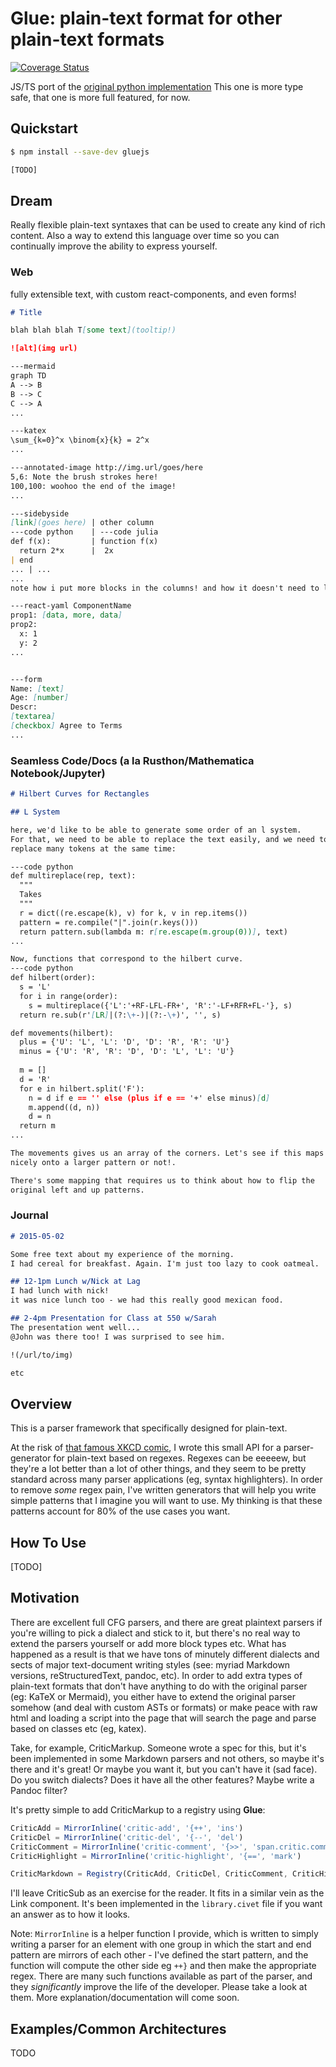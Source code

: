 # Glue: plain-text format for other plain-text formats

[![Coverage Status](https://coveralls.io/repos/github/vshesh/gluejs/badge.svg?branch=main)](https://coveralls.io/github/vshesh/glue?branch=main)

JS/TS port of the [original python implementation](https://github.com/vshesh/glue)
This one is more type safe, that one is more full featured, for now. 

## Quickstart

```bash
$ npm install --save-dev gluejs

[TODO]
```

## Dream

Really flexible plain-text syntaxes that can be used to create any kind
of rich content. Also a way to extend this language over time so you can
continually improve the ability to express yourself.

### Web

fully extensible text, with custom react-components, and even forms!

```md
# Title

blah blah blah T[some text](tooltip!)

![alt](img url)

---mermaid
graph TD
A --> B
B --> C
C --> A
...

---katex
\sum_{k=0}^x \binom{x}{k} = 2^x
...

---annotated-image http://img.url/goes/here
5,6: Note the brush strokes here!
100,100: woohoo the end of the image!
...

---sidebyside
[link](goes here) | other column
---code python    | ---code julia
def f(x):         | function f(x)
  return 2*x      |  2x
| end
... | ...
...
note how i put more blocks in the columns! and how it doesn't need to line up!

---react-yaml ComponentName
prop1: [data, more, data]
prop2:
  x: 1
  y: 2
...


---form
Name: [text]
Age: [number]
Descr:
[textarea]
[checkbox] Agree to Terms
...
```

### Seamless Code/Docs (a la Rusthon/Mathematica Notebook/Jupyter)

```md
# Hilbert Curves for Rectangles

## L System

here, we'd like to be able to generate some order of an l system.
For that, we need to be able to replace the text easily, and we need to
replace many tokens at the same time:

---code python
def multireplace(rep, text):
  """
  Takes
  """
  r = dict((re.escape(k), v) for k, v in rep.items())
  pattern = re.compile("|".join(r.keys()))
  return pattern.sub(lambda m: r[re.escape(m.group(0))], text)
...

Now, functions that correspond to the hilbert curve.
---code python
def hilbert(order):
  s = 'L'
  for i in range(order):
    s = multireplace({'L':'+RF-LFL-FR+', 'R':'-LF+RFR+FL-'}, s)
  return re.sub(r'[LR]|(?:\+-)|(?:-\+)', '', s)

def movements(hilbert):
  plus = {'U': 'L', 'L': 'D', 'D': 'R', 'R': 'U'}
  minus = {'U': 'R', 'R': 'D', 'D': 'L', 'L': 'U'}
  
  m = []
  d = 'R'
  for e in hilbert.split('F'):
    n = d if e == '' else (plus if e == '+' else minus)[d]
    m.append((d, n))
    d = n
  return m
...

The movements gives us an array of the corners. Let's see if this maps
nicely onto a larger pattern or not!.

There's some mapping that requires us to think about how to flip the
original left and up patterns.

```

### Journal

```md
# 2015-05-02

Some free text about my experience of the morning.
I had cereal for breakfast. Again. I'm just too lazy to cook oatmeal.

## 12-1pm Lunch w/Nick at Lag
I had lunch with nick!
it was nice lunch too - we had this really good mexican food.

## 2-4pm Presentation for Class at 550 w/Sarah
The presentation went well...
@John was there too! I was surprised to see him.

!(/url/to/img)

etc
```

## Overview

This is a parser framework that specifically designed for plain-text.

At the risk of [that famous XKCD comic](https://xkcd.com/927/), I wrote this
small API for a parser-generator for plain-text based on regexes. Regexes can be
eeeeew, but they're a lot better than a lot of other things, and they seem
to be pretty standard across many parser applications (eg, syntax highlighters).
In order to remove *some* regex pain, I've written generators that will
help you write simple patterns that I imagine you will want to use. My
thinking is that these patterns account for 80% of the use cases you want. 

## How To Use

[TODO]

## Motivation

There are excellent full CFG parsers, and there are great plaintext parsers
if you're willing to pick a dialect and stick to it, but there's no real way to
extend the parsers yourself or add more block types etc. What has happened as
a result is that we have tons of minutely different dialects and sects of major
text-document writing styles (see: myriad Markdown versions, reStructuredText,
pandoc, etc). In order to add extra types of plain-text formats that don't have
anything to do with the original parser (eg: KaTeX or Mermaid), you either have
to extend the original parser somehow (and deal with custom ASTs or formats)
or make peace with raw html and loading a script into the page that will search
the page and parse based on classes etc (eg, katex).

Take, for example, CriticMarkup. Someone wrote a spec for this, but it's been
implemented in some Markdown parsers and not others, so maybe it's there and
it's great! Or maybe you want it, but you can't have it (sad face). Do you
switch dialects? Does it have all the other features? Maybe write a Pandoc
filter?

It's pretty simple to add CriticMarkup to a registry using **Glue**:

```ts
CriticAdd = MirrorInline('critic-add', '{++', 'ins')
CriticDel = MirrorInline('critic-del', '{--', 'del')
CriticComment = MirrorInline('critic-comment', '{>>', 'span.critic.comment')
CriticHighlight = MirrorInline('critic-highlight', '{==', 'mark')

CriticMarkdown = Registry(CriticAdd, CriticDel, CriticComment, CriticHighlight)
```

I'll leave CriticSub as an exercise for the reader. It fits in a similar vein
as the Link component. It's been implemented in the `library.civet` file if 
you want an answer as to how it looks.

Note: `MirrorInline` is a helper function I provide, which is written
to simply writing a parser for an element with one group in which the start
and end pattern are mirrors of each other - I've defined the start pattern, and
the function will compute the other side eg `++}` and then make the appropriate
regex. There are many such functions available as part of the parser, and
they *significantly* improve the life of the developer. Please take a 
look at them. More explanation/documentation will come soon.

## Examples/Common Architectures

TODO